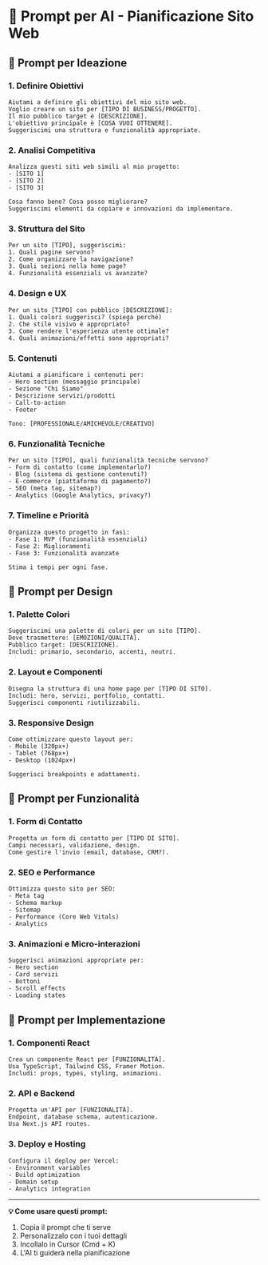 # 🤖 Prompt per AI - Pianificazione Sito Web

## 🎯 Prompt per Ideazione

### 1. Definire Obiettivi
```
Aiutami a definire gli obiettivi del mio sito web. 
Voglio creare un sito per [TIPO DI BUSINESS/PROGETTO].
Il mio pubblico target è [DESCRIZIONE].
L'obiettivo principale è [COSA VUOI OTTENERE].
Suggeriscimi una struttura e funzionalità appropriate.
```

### 2. Analisi Competitiva
```
Analizza questi siti web simili al mio progetto:
- [SITO 1]
- [SITO 2]
- [SITO 3]

Cosa fanno bene? Cosa posso migliorare? 
Suggeriscimi elementi da copiare e innovazioni da implementare.
```

### 3. Struttura del Sito
```
Per un sito [TIPO], suggeriscimi:
1. Quali pagine servono?
2. Come organizzare la navigazione?
3. Quali sezioni nella home page?
4. Funzionalità essenziali vs avanzate?
```

### 4. Design e UX
```
Per un sito [TIPO] con pubblico [DESCRIZIONE]:
1. Quali colori suggerisci? (spiega perché)
2. Che stile visivo è appropriato?
3. Come rendere l'esperienza utente ottimale?
4. Quali animazioni/effetti sono appropriati?
```

### 5. Contenuti
```
Aiutami a pianificare i contenuti per:
- Hero section (messaggio principale)
- Sezione "Chi Siamo"
- Descrizione servizi/prodotti
- Call-to-action
- Footer

Tono: [PROFESSIONALE/AMICHEVOLE/CREATIVO]
```

### 6. Funzionalità Tecniche
```
Per un sito [TIPO], quali funzionalità tecniche servono?
- Form di contatto (come implementarlo?)
- Blog (sistema di gestione contenuti?)
- E-commerce (piattaforma di pagamento?)
- SEO (meta tag, sitemap?)
- Analytics (Google Analytics, privacy?)
```

### 7. Timeline e Priorità
```
Organizza questo progetto in fasi:
- Fase 1: MVP (funzionalità essenziali)
- Fase 2: Miglioramenti
- Fase 3: Funzionalità avanzate

Stima i tempi per ogni fase.
```

## 🎨 Prompt per Design

### 1. Palette Colori
```
Suggeriscimi una palette di colori per un sito [TIPO].
Deve trasmettere: [EMOZIONI/QUALITÀ].
Pubblico target: [DESCRIZIONE].
Includi: primario, secondario, accenti, neutri.
```

### 2. Layout e Componenti
```
Disegna la struttura di una home page per [TIPO DI SITO].
Includi: hero, servizi, portfolio, contatti.
Suggerisci componenti riutilizzabili.
```

### 3. Responsive Design
```
Come ottimizzare questo layout per:
- Mobile (320px+)
- Tablet (768px+)
- Desktop (1024px+)

Suggerisci breakpoints e adattamenti.
```

## 📱 Prompt per Funzionalità

### 1. Form di Contatto
```
Progetta un form di contatto per [TIPO DI SITO].
Campi necessari, validazione, design.
Come gestire l'invio (email, database, CRM?).
```

### 2. SEO e Performance
```
Ottimizza questo sito per SEO:
- Meta tag
- Schema markup
- Sitemap
- Performance (Core Web Vitals)
- Analytics
```

### 3. Animazioni e Micro-interazioni
```
Suggerisci animazioni appropriate per:
- Hero section
- Card servizi
- Bottoni
- Scroll effects
- Loading states
```

## 🚀 Prompt per Implementazione

### 1. Componenti React
```
Crea un componente React per [FUNZIONALITÀ].
Usa TypeScript, Tailwind CSS, Framer Motion.
Includi: props, types, styling, animazioni.
```

### 2. API e Backend
```
Progetta un'API per [FUNZIONALITÀ].
Endpoint, database schema, autenticazione.
Usa Next.js API routes.
```

### 3. Deploy e Hosting
```
Configura il deploy per Vercel:
- Environment variables
- Build optimization
- Domain setup
- Analytics integration
```

---

**💡 Come usare questi prompt:**
1. Copia il prompt che ti serve
2. Personalizzalo con i tuoi dettagli
3. Incollalo in Cursor (Cmd + K)
4. L'AI ti guiderà nella pianificazione 